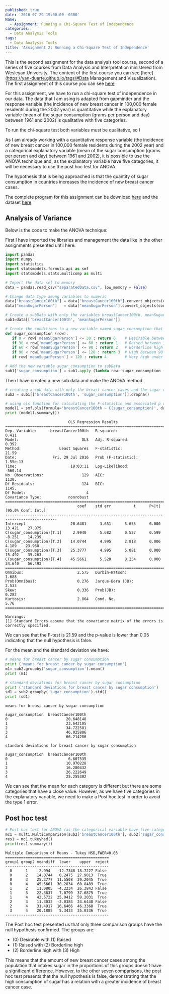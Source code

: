 ```yaml
---
published: true
date: '2016-07-29 19:00:00 -0300'
Name:
  - Assignment: Running a Chi-Square Test of Independence
categories:
  - Data Analysis Tools
tags:
  - Data Analysis Tools
title: 'Assignment 2: Running a Chi-Square Test of Independence'
---
```

This is the second assignment for the data analysis tool course, second of a series of five courses from Data Analysis and Interpretation ministered from Wesleyan University.
The content of the first course you can see [here](https://yan-duarte.github.io/tags/#Data Management and Visualization).
The first assignment of this course you can see [here](https://yan-duarte.github.io/2016/DAT-Assignment1/)

For this assignment, we have to run a chi-square test of independence in our data.
The data that I am using is adapted from gapminder and the response variable (the incidence of new breast cancer in 100,000 female residents during the 2002 year) is quantitative while the explanatory variable (mean of the sugar consumption (grams per person and day) between 1961 and 2002) is qualitative with five categories.
 
To run the chi-square test both variables must be qualitative, so I                       



As I am already working with a quantitative response variable (the incidence of new breast cancer in 100,000 female residents during the 2002 year) and a categorical explanatory variable (mean of the sugar consumption (grams per person and day) between 1961 and 2002), it is possible to use the ANOVA technique and, as the explanatory variable have five categories, it will be necessary to use the post hoc test for ANOVA.

The hypothesis that is being approached is that the quantity of sugar consumption in countries increases the incidence of new breast cancer cases.

The complete program for this assignment can be download [here](https://yan-duarte.github.io/archives/dat-assignment1.py) and the dataset [here](https://yan-duarte.github.io/archives/separatedData.csv).


## **Analysis of Variance**

Below is the code to make the ANOVA technique:

First I have imported the libraries and management the data like in the other assignments presented until here.

```python
import pandas
import numpy
import statistics
import statsmodels.formula.api as smf
import statsmodels.stats.multicomp as multi

# Import the data set to memory
data = pandas.read_csv("separatedData.csv", low_memory = False)

# Change data type among variables to numeric
data["breastCancer100th"] = data["breastCancer100th"].convert_objects(convert_numeric=True)
data["meanSugarPerson"]   = data["meanSugarPerson"].convert_objects(convert_numeric=True)

# Create a subData with only the variables breastCancer100th, meanSugarPerson, meanFoodPerson, meanCholesterol
sub1=data[['breastCancer100th', 'meanSugarPerson']]

# Create the conditions to a new variable named sugar_consumption that will categorize the meanSugarPerson answers
def sugar_consumption (row):
   if 0 < row['meanSugarPerson'] <= 30 : return 0    # Desirable between 0 and 30 g.
   if 30 < row['meanSugarPerson'] <= 60 : return 1   # Raised between 30 and 60 g.
   if 60 < row['meanSugarPerson'] <= 90 : return 2   # Borderline high between 60 and 90 g.
   if 90 < row['meanSugarPerson'] <= 120 : return 3  # High between 90 and 120 g.
   if row['meanSugarPerson'] > 120 : return 4        # Very high under 120g.

# Add the new variable sugar_consumption to subData
sub1['sugar_consumption'] = sub1.apply (lambda row: sugar_consumption (row),axis=1)
```

Then I have created a new sub data and make the ANOVA method.

```python 
# creating a sub data with only the breast cancer cases and the sugar consumption mean
sub2 = sub1[['breastCancer100th', 'sugar_consumption']].dropna()

# using ols function for calculating the F-statistic and associated p value
model1 = smf.ols(formula='breastCancer100th ~ C(sugar_consumption)', data=sub2).fit()
print (model1.summary())
```

```
                            OLS Regression Results                            
==============================================================================
Dep. Variable:      breastCancer100th   R-squared:                       0.411
Model:                            OLS   Adj. R-squared:                  0.392
Method:                 Least Squares   F-statistic:                     21.59
Date:                Fri, 29 Jul 2016   Prob (F-statistic):           1.55e-13
Time:                        19:03:11   Log-Likelihood:                -560.14
No. Observations:                 129   AIC:                             1130.
Df Residuals:                     124   BIC:                             1145.
Df Model:                           4                                         
Covariance Type:            nonrobust                                         
=============================================================================================
                                coef    std err          t      P>|t|      [95.0% Conf. Int.]
---------------------------------------------------------------------------------------------
Intercept                    20.6481      3.651      5.655      0.000        13.421    27.875
C(sugar_consumption)[T.1]     2.9940      5.682      0.527      0.599        -8.251    14.239
C(sugar_consumption)[T.2]    14.0744      4.995      2.818      0.006         4.189    23.960
C(sugar_consumption)[T.3]    25.3777      4.995      5.081      0.000        15.492    35.263
C(sugar_consumption)[T.4]    45.5661      5.520      8.254      0.000        34.640    56.493
==============================================================================
Omnibus:                        2.575   Durbin-Watson:                   1.688
Prob(Omnibus):                  0.276   Jarque-Bera (JB):                2.533
Skew:                           0.336   Prob(JB):                        0.282
Kurtosis:                       2.864   Cond. No.                         5.76
==============================================================================

Warnings:
[1] Standard Errors assume that the covariance matrix of the errors is correctly specified.
```

We can see that the F-test is 21.59 and the p-value is lower than 0.05 indicating that the null hypothesis is false.

For the mean and the standard deviation we have:

```python 
# means for breast cancer by sugar consumption
print ('means for breast cancer by sugar consumption')
m1= sub2.groupby('sugar_consumption').mean()
print (m1)

# standard deviations for breast cancer by sugar consumption
print ('standard deviations for breast cancer by sugar consumption')
sd1 = sub2.groupby('sugar_consumption').std()
print (sd1)
```
```
means for breast cancer by sugar consumption
                   
sugar_consumption  breastCancer100th                 
0                          20.648148
1                          23.642105
2                          34.722581
3                          46.025806
4                          66.214286

standard deviations for breast cancer by sugar consumption
                   
sugar_consumption  breastCancer100th                 
0                           6.607535
1                          10.970228
2                          16.280432
3                          26.222649
4                          25.255302
```

We can see that the mean for each category is different but there are some categories that have a close value. However, as we have five categories in the explanatory variable, we need to make a Post hoc test in order to avoid the type 1 error.

## **Post hoc test**

```python
# Post hoc test for ANOVA (as the categorical variable have five categories)
mc1 = multi.MultiComparison(sub2['breastCancer100th'], sub2['sugar_consumption'])
res1 = mc1.tukeyhsd()
print(res1.summary())
```

```
Multiple Comparison of Means - Tukey HSD,FWER=0.05
==============================================
group1 group2 meandiff  lower    upper  reject
----------------------------------------------
  0      1     2.994   -12.7348 18.7227 False 
  0      2    14.0744   0.2475  27.9013  True 
  0      3    25.3777  11.5508  39.2045  True 
  0      4    45.5661  30.2834  60.8489  True 
  1      2    11.0805  -4.2234  26.3843 False 
  1      3    22.3837   7.0799  37.6875  True 
  1      4    42.5722  25.9412  59.2031  True 
  2      3    11.3032  -2.0384  24.6448 False 
  2      4    31.4917  16.6466  46.3368  True 
  3      4    20.1885   5.3433  35.0336  True 
----------------------------------------------
```

The Post hoc test presented us that only three comparison groups have the null hypothesis confirmed. The groups are: 

  - (0) Desirable with (1) Raised
  - (1) Raised with (2) Borderline high
  - (2) Borderline high with (3) High

This means that the amount of new breast cancer cases among the population that intakes sugar in the proportions of this groups doesn't have a significant difference. However, to the other seven comparisons, the post hoc test presents that the null hypothesis is false, demonstrating that the high consumption of sugar has a relation with a greater incidence of breast cancer case.
